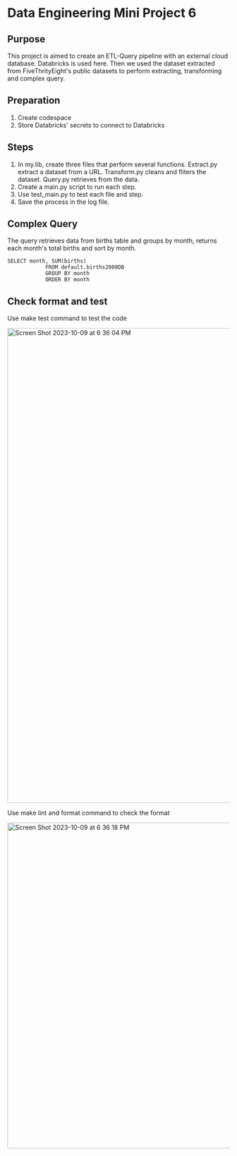 # Data Engineering Mini Project 6

## Purpose
This project is aimed to create an ETL-Query pipeline with an external cloud database. Databricks is used here. Then we used the dataset extracted from FiveThrityEight's public datasets to perform extracting, transforming and complex query. 

## Preparation
1. Create codespace
2. Store Databricks' secrets to connect to Databricks

## Steps
1. In my.lib, create three files that perform several functions. Extract.py extract a dataset from a URL. Transform.py cleans and fliters the dataset. Query.py retrieves from the data.
2. Create a main.py script to run each step.
3. Use test_main.py to test each file and step.
4. Save the process in the log file.

## Complex Query
The query retrieves data from births table and groups by month, returns each month's total births and sort by month. 

```
SELECT month, SUM(births)
            FROM default.births2000DB
            GROUP BY month
            ORDER BY month
```
## Check format and test
Use make test command to test the code

<img width="1077" alt="Screen Shot 2023-10-09 at 6 36 04 PM" src="https://github.com/nogibjj/KatherineT.DE.Mini-Project-6/assets/143833511/c5c9db82-9cd3-4c15-8b80-eef743fa6f2a">


Use make lint and format command to check the format

<img width="739" alt="Screen Shot 2023-10-09 at 6 36 18 PM" src="https://github.com/nogibjj/KatherineT.DE.Mini-Project-6/assets/143833511/f6e8dabf-29b2-4b17-aaca-4e8243e1af0d">







